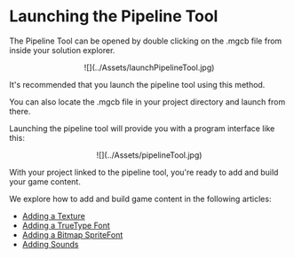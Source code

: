 


# Launching the Pipeline Tool


The Pipeline Tool can be opened by double clicking on the .mgcb file from inside your solution explorer.


<center>![](../Assets/launchPipelineTool.jpg)</center>


It's recommended that you launch the pipeline tool using this method.

You can also locate the .mgcb file in your project directory and launch from there.

Launching the pipeline tool will provide you with a program interface like this:


<center>![](../Assets/pipelineTool.jpg)</center>


With your project linked to the pipeline tool, you're ready to add and build your game content.

We explore how to add and build game content in the following articles:


- [Adding a Texture](TextureAdding.md)<br />
- [Adding a TrueType Font](FontAddingTrueType.md)
- [Adding a Bitmap SpriteFont](FontAddingSpritefont.md)
- [Adding Sounds](SoundAdding.md)<br />



